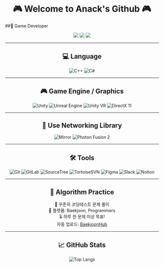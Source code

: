 
<h1 align="center">🎮 Welcome to Anack's Github 🎮</h1>

<p align="center">
  
##🚀 Game Developer 
</p>

<p align="center">
  <a href="https://tmddbs134679.tistory.com/"><img src="https://img.shields.io/badge/Blog-FF5722?style=flat&logo=dev.to&logoColor=white"/></a>
  <a href="https://youtube.com/@소스유"><img src="https://img.shields.io/badge/YouTube-FF0000?style=flat&logo=youtube&logoColor=white"/></a>
  <a href="mailto:tmddbs134679@naver.com"><img src="https://img.shields.io/badge/Email-0078D4?style=flat&logo=microsoftoutlook&logoColor=white"/></a>
</p>

---
<div align="center">

## 💻 Language

![C++](https://img.shields.io/badge/C++-00599C?style=for-the-badge&logo=c%2B%2B&logoColor=white)
![C#](https://img.shields.io/badge/C%23-239120?style=for-the-badge&logo=c-sharp&logoColor=white)

---

## 🎮 Game Engine / Graphics

![Unity](https://img.shields.io/badge/Unity-000000?style=for-the-badge&logo=unity&logoColor=white)
![Unreal Engine](https://img.shields.io/badge/Unreal-313131?style=for-the-badge&logo=unrealengine&logoColor=white)
![Unity VR](https://img.shields.io/badge/Unity%20VR-000000?style=for-the-badge&logo=unity&logoColor=white)
![DirectX 11](https://img.shields.io/badge/DirectX11-0082C9?style=for-the-badge)

---

## 🔌 Use Networking Library

![Mirror](https://img.shields.io/badge/Mirror-FF69B4?style=for-the-badge)
![Photon Fusion 2](https://img.shields.io/badge/Photon%20Fusion2-0082C9?style=for-the-badge)

---

## 🛠 Tools

![Git](https://img.shields.io/badge/Git-F05032?style=for-the-badge&logo=git&logoColor=white)
![GitLab](https://img.shields.io/badge/GitLab-FC6D26?style=for-the-badge&logo=gitlab&logoColor=white)
![SourceTree](https://img.shields.io/badge/SourceTree-0052CC?style=for-the-badge&logo=sourcetree&logoColor=white)
![TortoiseSVN](https://img.shields.io/badge/TortoiseSVN-8FC4FF?style=for-the-badge)
![Figma](https://img.shields.io/badge/Figma-F24E1E?style=for-the-badge&logo=figma&logoColor=white)
![Slack](https://img.shields.io/badge/Slack-4A154B?style=for-the-badge&logo=slack&logoColor=white)
![Notion](https://img.shields.io/badge/Notion-000000?style=for-the-badge&logo=notion&logoColor=white)

---

## 🧠 Algorithm Practice

📌 꾸준히 코딩테스트 문제 풀이  
📍 플랫폼: Baekjoon, Programmers  
⏳ 하루 한 문제 이상 목표!  
자동 업로드: [BaekjoonHub](https://github.com/BaekjoonHub/BaekjoonHub)

---

## 📈 GitHub Stats

![Top Langs](https://github-readme-stats.vercel.app/api/top-langs/?username=tmddbs134679)

</div>
